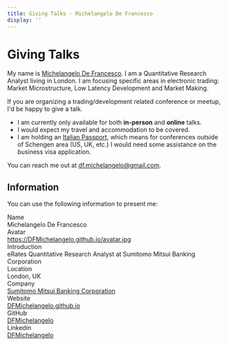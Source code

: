 ```yaml
---
title: Giving Talks - Michelangelo De Francesco
display: ''
---
```


# Giving Talks

My name is [Michelangelo De Francesco](/). I am a Quantitative Research Analyst living in London. I am focusing specific areas in electronic trading: Market Microstructure, Low Latency Development and Market Making.

<!-- [Here are the talks I have given](/talks). -->

If you are organizing a trading/development related conference or meetup, I'd be happy to give a talk.

- I am currently only available for both **in-person** and **online** talks.
- I would expect my travel and accommodation to be covered.
- I am holding an [Italian Passport](https://www.passportindex.org/passport/italy/), which means for conferences outside of Schengen area (US, UK, etc.) I would need some assistance on the business visa application.

You can reach me out at [df.michelangelo@gmail.com](mailto:df.michelangelo@gmail.com).

## Information

You can use the following information to present me:

<div grid="~ cols-[max-content_1fr] gap-1">
  <div text-right pr2 op50 font-bold>Name</div>
  <TextCopy>Michelangelo De Francesco</TextCopy>

  <div text-right pr2 op50 font-bold>Avatar</div>
  <div><a href="https://DFMichelangelo.github.io/avatar.jpg" target="_blank">https://DFMichelangelo.github.io/avatar.jpg</a></div>

  <div text-right pr2 op50 font-bold>Introduction</div>
  <TextCopy>eRates Quantitative Research Analyst at Sumitomo Mitsui Banking Corporation</TextCopy>

  <div text-right pr2 op50 font-bold>Location</div>
  <TextCopy>London, UK</TextCopy>

  <div text-right pr2 op50 font-bold>Company</div>
  <TextCopy><a href="http://google.com/" target="_blank">Sumitomo Mitsui Banking Corporation</a></TextCopy>

  <div text-right pr2 op50 font-bold>Website</div>
  <TextCopy><a href="http://DFMichelangelo.github.io" target="_blank">DFMichelangelo.github.io</a></TextCopy>

  <div text-right pr2 op50 font-bold>GitHub</div>
  <TextCopy><a href="https://github.com/DFMichelangelo" target="_blank">DFMichelangelo</a></TextCopy>

  <div text-right pr2 op50 font-bold>Linkedin</div>
  <TextCopy><a href="https://www.linkedin.com/in/dfmichelangelo/" target="_blank">DFMichelangelo</a></TextCopy>
</div>
